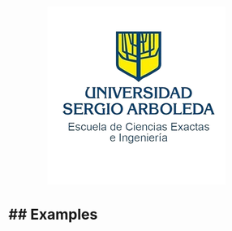 <p align="center">
  <img src="https://github.com/CodeNoo6/ESP32MeshEnvMonitor/blob/master/Images/UniversidadLogo.png?raw=true" alt="UniversidadLogo">
  <h1>## Examples</h1>
</p>